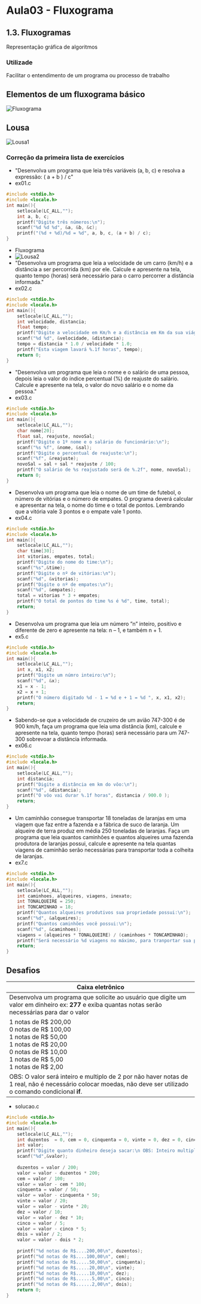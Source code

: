# Aula03 - Fluxograma
## 1.3. Fluxogramas
Representação gráfica de algoritmos
### Utilizade
Facilitar o entendimento de um programa ou processo de trabalho

## Elementos de um fluxograma básico
![Fluxograma](./fluxograma.png)

## Lousa
![Lousa1](./lousa1.jpg)

### Correção da primeira lista de exercícios
- "Desenvolva um programa que leia três variáveis (a, b, c) e resolva a expressão: ( a + b ) / c"
- ex01.c
```c
#include <stdio.h>
#include <locale.h>
int main(){
	setlocale(LC_ALL,"");
	int a, b, c;
	printf("Digite três números:\n");
	scanf("%d %d %d", &a, &b, &c);
	printf("(%d + %d)/%d = %d", a, b, c, (a + b) / c);	
}
```
- Fluxograma
- ![Lousa2](./lousa2.jpg)
- "Desenvolva um programa que leia a velocidade de um carro (km/h) e a distância a ser percorrida (km) por ele. Calcule e apresente na tela, quanto tempo (horas) será necessário para o carro percorrer a distância informada."
- ex02.c
```c
#include <stdio.h>
#include <locale.h>
int main(){
	setlocale(LC_ALL,"");
	int velocidade, distancia;
	float tempo;
	printf("Digite a velocidade em Km/h e a distância em Km da sua viágem:\n");
	scanf("%d %d", &velocidade, &distancia);
	tempo = distancia * 1.0 / velocidade * 1.0;
	printf("Esta viagem lavará %.1f horas", tempo);
	return 0;
}
```
- "Desenvolva um programa que leia o nome e o salário de uma pessoa, depois leia o valor do índice percentual (%) de reajuste do salário. Calcule e apresente na tela, o valor do novo salário e o nome da pessoa."
- ex03.c
```c
#include <stdio.h>
#include <locale.h>
int main(){
	setlocale(LC_ALL,"");
	char nome[20];
	float sal, reajuste, novoSal;
	printf("Digite o 1º nome e o salário do funcionário:\n");
	scanf("%s %f", &nome, &sal);
	printf("Digite o percentual de reajuste:\n");
	scanf("%f", &reajuste);
	novoSal = sal + sal * reajuste / 100;
	printf("O salário de %s reajustado será de %.2f", nome, novoSal);
	return 0;
}
```
- Desenvolva um programa que leia o nome de um time de futebol, o número de vitórias e o número de empates. O programa deverá calcular e apresentar na tela, o nome do time e o total de pontos. Lembrando que a vitória vale 3 pontos e o empate vale 1 ponto.
- ex04.c
```c
#include <stdio.h>
#include <locale.h>
int main(){
	setlocale(LC_ALL,"");
	char time[30];
	int vitorias, empates, total;
	printf("Digite do nome do time:\n");
	scanf("%s",&time);
	printf("Digite o nº de vitórias:\n");
	scanf("%d", &vitorias);
	printf("Digite o nº de empates:\n");
	scanf("%d", &empates);
	total = vitorias * 3 + empates;
	printf("O total de pontos do time %s é %d", time, total);
	return;
}
```
- Desenvolva um programa que leia um número ”n” inteiro, positivo e diferente de zero e apresente na tela: n – 1, e também n + 1.
- ex5.c
```c
#include <stdio.h>
#include <locale.h>
int main(){
	setlocale(LC_ALL,"");
	int x, x1, x2;
	printf("Digite um númro inteiro:\n");
	scanf("%d", &x);
	x1 = x - 1;
	x2 = x + 1;
	printf("O número digitado %d - 1 = %d e + 1 = %d ", x, x1, x2);
	return;
}
```
- Sabendo-se que a velocidade de cruzeiro de um avião 747-300 é de 900 km/h, faça um programa que leia uma distância (km), calcule e apresente na tela, quanto tempo (horas) será necessário para um 747-300 sobrevoar a distância informada.
- ex06.c
```c
#include <stdio.h>
#include <locale.h>
int main(){
	setlocale(LC_ALL,"");
	int distancia;
	printf("Digite a distância em km do vôo:\n");
	scanf("%d", &distancia);
	printf("O vôo vai durar %.1f horas", distancia / 900.0 );
	return;
}
```
- Um caminhão consegue transportar 18 toneladas de laranjas em uma viagem que faz entre a fazenda e a fábrica de suco de laranja. Um alqueire de terra produz em média 250 toneladas de laranjas. Faça um programa que leia quantos caminhões e quantos alqueires uma fazenda produtora de laranjas possui, calcule e apresente na tela quantas viagens de caminhão serão necessárias para transportar toda a colheita de laranjas.
- ex7.c
```c
#include <stdio.h>
#include <locale.h>
int main(){
	setlocale(LC_ALL,"");
	int caminhoes, alqueires, viagens, inexato;
	int TONALQUEIRE = 250;
	int TONCAMINHAO = 18;
	printf("Quantos alqueires produtivos sua propriedade possui:\n");
	scanf("%d", &alqueires);
	printf("Quantos caminhões você possui:\n");
	scanf("%d", &caminhoes);
	viagens = (alqueires * TONALQUEIRE) / (caminhoes * TONCAMINHAO);
	printf("Será necessário %d viagens no máximo, para tranportar sua produção.", viagens + 1);
	return;
}
```

## Desafios
|Caixa eletrônico|
|-|
|Desenvolva um programa que solicite ao usuário que digite um valor em dinheiro ex: **277** e exiba quantas notas serão necessárias para dar o valor|
|1 notas de R$ 200,00 <br> 0 notas de R$ 100,00<br>1 notas de R$ 50,00<br>1 notas de R$ 20,00<br>0 notas de R$ 10,00<br>1 notas de R$ 5,00<br>1 notas de R$ 2,00|
|OBS: O valor será inteiro e multiplo de 2 por não haver notas de 1 real, não é necessário colocar moedas, não deve ser utilizado o comando condicional **if**.|
- solucao.c
```c
#include <stdio.h>
#include <locale.h>
int main(){
	setlocale(LC_ALL,"");
	int duzentos  = 0, cem = 0, cinquenta = 0, vinte = 0, dez = 0, cinco = 0, dois = 0; 
	int valor;
	printf("Digite quanto dinheiro deseja sacar:\n OBS: Inteiro multiplo de 2:\n");
	scanf("%d",&valor);
	
	duzentos = valor / 200;
	valor = valor - duzentos * 200;
	cem = valor / 100;
	valor = valor - cem * 100;
	cinquenta = valor / 50;
	valor = valor - cinquenta * 50;
	vinte = valor / 20;
	valor = valor - vinte * 20;
	dez = valor / 10;
	valor = valor - dez * 10;
	cinco = valor / 5;
	valor = valor - cinco * 5;
	dois = valor / 2;
	valor = valor - dois * 2;
	
	printf("%d notas de R$....200,00\n", duzentos);
	printf("%d notas de R$....100,00\n", cem);
	printf("%d notas de R$.....50,00\n", cinquenta);
	printf("%d notas de R$.....20,00\n", vinte);
	printf("%d notas de R$.....10,00\n", dez);
	printf("%d notas de R$......5,00\n", cinco);
	printf("%d notas de R$......2,00\n", dois);
	return 0;
}
```
